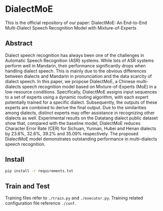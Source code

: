 # DialectMoE

This is the official repository of our paper: DialectMoE: An End-to-End Multi-Dialect Speech Recognition Model with  Mixture-of-Experts

## Abstract

Dialect speech recognition has always been one of the challenges in Automatic Speech Recognition (ASR) systems. While lots of ASR systems perform well in Mandarin, their performance
significantly drops when handling dialect speech. This is mainly due to the obvious differences
between dialects and Mandarin in pronunciation and the data scarcity of dialect speech. In this
paper, we propose DialectMoE, a Chinese multi-dialects speech recognition model based on
Mixture-of-Experts (MoE) in a low-resource conditions. Specifically, DialectMoE assigns input
sequences to a set of experts using a dynamic routing algorithm, with each expert potentially
trained for a specific dialect. Subsequently, the outputs of these experts are combined to derive
the final output. Due to the similarities among dialects, distinct experts may offer assistance in
recognizing other dialects as well. Experimental results on the Datatang dialect public dataset
show that, compared with the baseline model, DialectMoE reduces Character Error Rate (CER)
for Sichuan, Yunnan, Hubei and Henan dialects by 23.6%, 32.6%, 39.2% and 35.09% respectively. The proposed DialectMoE model demonstrates outstanding performance in multi-dialects
speech recognition.

## Install

```bash
pip install -r requirements.txt
```

## Train and Test

Training files refer to `./train.py` and `./executor.py`. Training related configuration file reference `./conf`.
